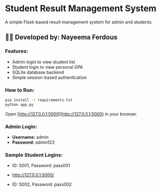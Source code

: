 # Student Result Management System

A simple Flask-based result management system for admin and students.

## 👩‍💻 Developed by: Nayeema Ferdous

### Features:
- Admin login to view student list
- Student login to view personal GPA
- SQLite database backend
- Simple session-based authentication

### How to Run:
```bash
pip install -r requirements.txt
python app.py
```
Open [http://127.0.0.1:5000](http://127.0.0.1:5000) in your browser.

### Admin Login:
- **Username:** admin
- **Password:** admin123

### Sample Student Logins:
- ID: S001, Password: pass001

- http://127.0.0.1:5000/
- ID: S002, Password: pass002
